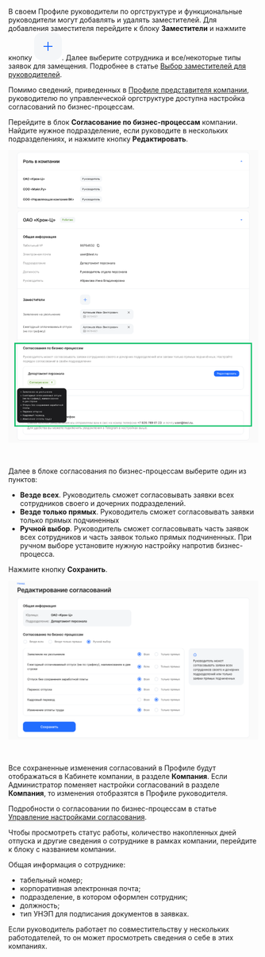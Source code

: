 В своем Профиле руководители по оргструктуре и функциональные руководители могут добавлять и удалять заместителей. Для добавления заместителя перейдите к блоку **Заместители** и нажмите кнопку ![](./assets/Icon_Button.png "inline"). Далее выберите сотрудника и все/некоторые типы заявок для замещения. Подробнее в статье [Выбор заместителей для руководителей](/ru/admin_actions/management_structure/substitutes). 

Помимо сведений, приведенных в [Профиле представителя компании](/ru/hr/company/profile), руководителю по управленческой оргструктуре доступна настройка согласований по бизнес-процессам.

Перейдите в блок **Согласование по бизнес-процессам** компании. Найдите нужное подразделение, если руководите в нескольких подразделениях, и нажмите кнопку **Редактировать**.

![](./assets/6.png)

<br>

Далее в блоке согласования по бизнес-процессам выберите один из пунктов:

- **Везде всех**. Руководитель сможет согласовывать заявки всех сотрудников своего и дочерних подразделений.
- **Везде только прямых**. Руководитель сможет согласовывать заявки только прямых подчиненных
- **Ручной выбор**. Руководитель сможет согласовывать часть заявок всех сотрудников и часть заявок только прямых подчиненных. При ручном выборе установите нужную настройку напротив бизнес-процесса.

Нажмите кнопку **Сохранить**.

![](./assets/7.png)

<br>

Все сохраненные изменения согласований в Профиле будут отображаться в Кабинете компании, в разделе **Компания**. Если Администратор поменяет настройки согласований в разделе **Компания**, то изменения отобразятся в Профиле руководителя.

Подробности о согласовании по бизнес-процессам в статье [Управление настройками согласования](/ru/admin_actions/management_structure/alignment_of_processes).  

Чтобы просмотреть статус работы, количество накопленных дней отпуска и другие сведения о сотруднике в рамках компании, перейдите к блоку с названием компании. 

Общая информация о сотруднике: 

- табельный номер;
- корпоративная электронная почта; 
- подразделение, в котором оформлен сотрудник; 
- должность;
- тип УНЭП для подписания документов в заявках.

Если руководитель работает по совместительству у нескольких работодателей, то он может просмотреть сведения о себе в этих компаниях.
